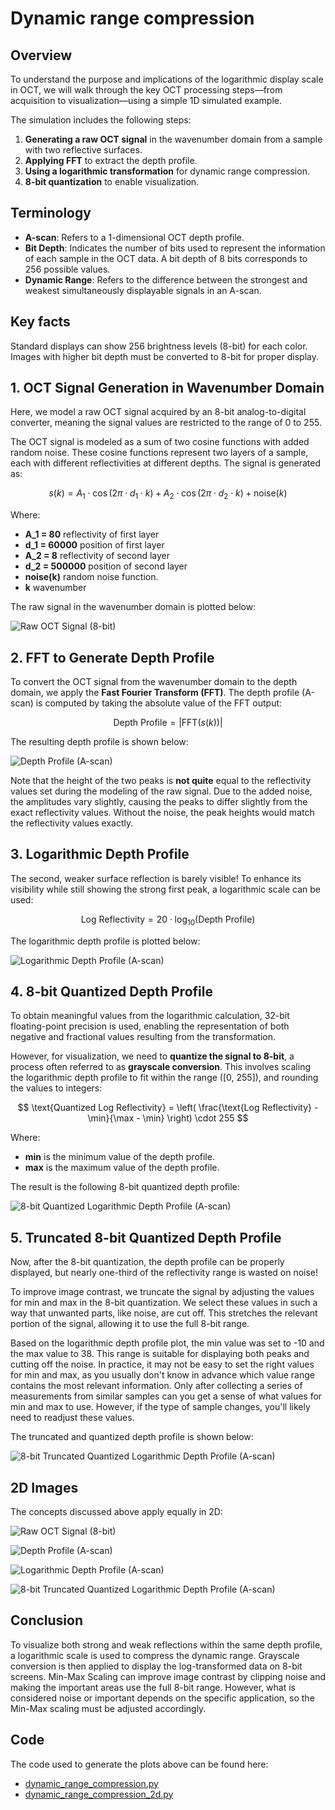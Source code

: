 # Dynamic range compression

## Overview
To understand the purpose and implications of the logarithmic display scale in OCT, we will walk through the key OCT processing steps—from acquisition to visualization—using a simple 1D simulated example.

The simulation includes the following steps:
1. **Generating a raw OCT signal** in the wavenumber domain from a sample with two reflective surfaces.
2. **Applying FFT** to extract the depth profile.
3. **Using a logarithmic transformation** for dynamic range compression.
4. **8-bit quantization** to enable visualization.


## Terminology
- **A-scan**: Refers to a 1-dimensional OCT depth profile.
- **Bit Depth**: Indicates the number of bits used to represent the information of each sample in the OCT data. A bit depth of 8 bits corresponds to 256 possible values.
- **Dynamic Range**: Refers to the difference between the strongest and weakest simultaneously displayable signals in an A-scan.

## Key facts
Standard displays can show 256 brightness levels (8-bit) for each color. Images with higher bit depth must be converted to 8-bit for proper display.



## 1. OCT Signal Generation in Wavenumber Domain
Here, we model a raw OCT signal acquired by an 8-bit analog-to-digital converter, meaning the signal values are restricted to the range of 0 to 255.

The OCT signal is modeled as a sum of two cosine functions with added random noise. These cosine functions represent two layers of a sample, each with different reflectivities at different depths. The signal is generated as:


$$ s(k) = A_1 \cdot \cos(2\pi \cdot d_1 \cdot k) + A_2 \cdot \cos(2\pi \cdot d_2 \cdot k) + \text{noise}(k) $$

Where:
- **A_1 = 80** reflectivity of first layer
- **d_1 = 60000** position of first layer
- **A_2 = 8** reflectivity of second layer
- **d_2 = 500000** position of second layer
- **noise(k)**  random noise function.
- **k** wavenumber

The raw signal in the wavenumber domain is plotted below:

![Raw OCT Signal (8-bit)](images/dynamic_range_compression/raw_oct_signal.png)

## 2. FFT to Generate Depth Profile

To convert the OCT signal from the wavenumber domain to the depth domain, we apply the **Fast Fourier Transform (FFT)**. The depth profile (A-scan) is computed by taking the absolute value of the FFT output:

$$ \text{Depth Profile} = \left| \text{FFT}(s(k)) \right| $$

The resulting depth profile is shown below:

![Depth Profile (A-scan)](images/dynamic_range_compression/depth_profile.png)

Note that the height of the two peaks is __not quite__ equal to the reflectivity values set during the modeling of the raw signal. Due to the added noise, the amplitudes vary slightly, causing the peaks to differ slightly from the exact reflectivity values. Without the noise, the peak heights would match the reflectivity values exactly.


## 3. Logarithmic Depth Profile

The second, weaker surface reflection is barely visible! To enhance its visibility while still showing the strong first peak, a logarithmic scale can be used:


$$ \text{Log Reflectivity} = 20 \cdot \log_{10}(\text{Depth Profile}) $$

The logarithmic depth profile is plotted below:

![Logarithmic Depth Profile (A-scan)](images/dynamic_range_compression/logarithmic_depth_profile.png)




## 4. 8-bit Quantized Depth Profile

To obtain meaningful values from the logarithmic calculation, 32-bit floating-point precision is used, enabling the representation of both negative and fractional values resulting from the transformation.

However, for visualization, we need to **quantize the signal to 8-bit**, a process often referred to as **grayscale conversion**. This involves scaling the logarithmic depth profile to fit within the range \([0, 255]\), and rounding the values to integers:


$$ \text{Quantized Log Reflectivity} = \left( \frac{\text{Log Reflectivity} - \min}{\max - \min} \right) \cdot 255 $$

Where:
- **min** is the minimum value of the depth profile.
- **max** is the maximum value of the depth profile.

The result is the following 8-bit quantized depth profile:

![8-bit Quantized Logarithmic Depth Profile (A-scan)](images/dynamic_range_compression/quantized_log_depth_profile.png)

## 5. Truncated 8-bit Quantized Depth Profile

Now, after the 8-bit quantization, the depth profile can be properly displayed, but nearly one-third of the reflectivity range is wasted on noise!

To improve image contrast, we truncate the signal by adjusting the values for min and max in the 8-bit quantization. We select these values in such a way that unwanted parts, like noise, are cut off. This stretches the relevant portion of the signal, allowing it to use the full 8-bit range.

Based on the logarithmic depth profile plot, the min value was set to -10 and the max value to 38. This range is suitable for displaying both peaks and cutting off the noise.
In practice, it may not be easy to set the right values for min and max, as you usually don't know in advance which value range contains the most relevant information. Only after collecting a series of measurements from similar samples can you get a sense of what values for min and max to use. However, if the type of sample changes, you'll likely need to readjust these values.

The truncated and quantized depth profile is shown below:

![8-bit Truncated Quantized Logarithmic Depth Profile (A-scan)](images/dynamic_range_compression/truncated_quantized_log_depth_profile.png)



## 2D Images
The concepts discussed above apply equally in 2D:

![Raw OCT Signal (8-bit)](images/dynamic_range_compression/raw_oct_signal_2d.png)

![Depth Profile (A-scan)](images/dynamic_range_compression/depth_profile_2d.png)

![Logarithmic Depth Profile (A-scan)](images/dynamic_range_compression/logarithmic_depth_profile_2d.png)

![8-bit Truncated Quantized Logarithmic Depth Profile (A-scan)](images/dynamic_range_compression/truncated_quantized_log_depth_profile_2d.png)

## Conclusion
To visualize both strong and weak reflections within the same depth profile, a logarithmic scale is used to compress the dynamic range. Grayscale conversion is then applied to display the log-transformed data on 8-bit screens. Min-Max Scaling can improve image contrast by clipping noise and making the important areas use the full 8-bit range. However, what is considered noise or important depends on the specific application, so the Min-Max scaling must be adjusted accordingly.

## Code
The code used to generate the plots above can be found here:
- [dynamic_range_compression.py](../code/dynamic_range_compression.py)
- [dynamic_range_compression_2d.py](../code/dynamic_range_compression_2d.py)



